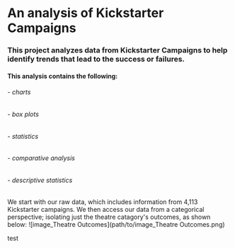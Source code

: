 # An analysis of Kickstarter Campaigns

### This project analyzes data from Kickstarter Campaigns to help identify trends that lead to the success or failures.

#### This analysis contains the following:
  ###### - charts
  ###### - box plots
  ###### - statistics
  ###### - comparative analysis
  ###### - descriptive statistics
 
We start with our raw data, which includes information from 4,113 Kickstarter campaigns. We then access our data from a categorical perspective; isolating just the theatre catagory's outcomes, as shown below: 
    ![image_Theatre Outcomes](path/to/image_Theatre Outcomes.png)
    
test

